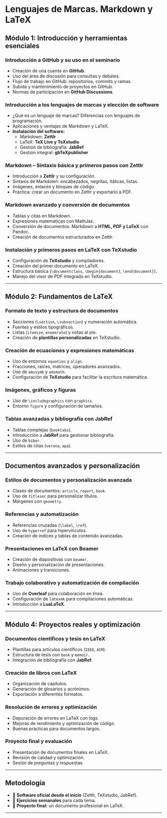 # **Lenguajes de Marcas. Markdown y LaTeX**

## **Módulo 1: Introducción y herramientas esenciales**

### **Introducción a GitHub y su uso en el seminario**
- Creación de una cuenta en **GitHub**.
- Uso del área de discusión para consultas y debates.
- Flujo de trabajo en GitHub: repositorios, commits y ramas.
- Subida y mantenimiento de proyectos en GitHub.
- Normas de participación en **GitHub Discussions**.

### **Introducción a los lenguajes de marcas y elección de software**
- ¿Qué es un lenguaje de marcas? Diferencias con lenguajes de programación.
- Aplicaciones y ventajas de Markdown y LaTeX.
- **Instalación del software:**
  - Markdown: **Zettlr**
  - LaTeX: **TeX Live y TeXstudio**
  - Gestión de bibliografía: **JabRef**
  - Gestión integral: **gbTeXpublisher**

### **Markdown – Sintaxis básica y primeros pasos con Zettlr**
- Introducción a **Zettlr** y su configuración.
- Sintaxis de Markdown: encabezados, negritas, itálicas, listas.
- Imágenes, enlaces y bloques de código.
- Práctica: crear un documento en Zettlr y exportarlo a PDF.

### **Markdown avanzado y conversión de documentos**
- Tablas y citas en Markdown.
- Expresiones matemáticas con MathJax.
- Conversión de documentos: Markdown a **HTML, PDF y LaTeX** con Pandoc.
- Creación de documentos estructurados en Zettlr.

### **Instalación y primeros pasos en LaTeX con TeXstudio**
- Configuración de **TeXstudio** y compiladores.
- Creación del primer documento en LaTeX.
- Estructura básica (`\documentclass`, `\begin{document}`, `\end{document}`).
- Manejo del visor de PDF integrado en TeXstudio.

---

## **Módulo 2: Fundamentos de LaTeX**

### **Formato de texto y estructura de documentos**
- Secciones (`\section`, `\subsection`) y numeración automática.
- Fuentes y estilos tipográficos.
- Listas (`itemize`, `enumerate`) y notas al pie.
- Creación de **plantillas personalizadas** en TeXstudio.

### **Creación de ecuaciones y expresiones matemáticas**
- Uso de entornos `equation` y `align`.
- Fracciones, raíces, matrices, operadores avanzados.
- Uso de `amssymb` y `amsmath`.
- Configuración de **TeXstudio** para facilitar la escritura matemática.

### **Imágenes, gráficos y figuras**
- Uso de `\includegraphics` con `graphicx`.
- Entorno `figure` y configuración de tamaños.

### **Tablas avanzadas y bibliografía con JabRef**
- Tablas complejas (`booktabs`).
- Introducción a **JabRef** para gestionar bibliografía.
- Uso de `biber`.
- Estilos de citas (`verona`, `apa`).

---

## **Documentos avanzados y personalización**

### **Estilos de documentos y personalización avanzada**
- Clases de documentos: `article`, `report`, `book`.
- Uso de `titlesec` para personalizar títulos.
- Márgenes con `geometry`.

### **Referencias y automatización**
- Referencias cruzadas (`\label`, `\ref`).
- Uso de `hyperref` para hipervínculos.
- Creación de índices y tablas de contenido avanzadas.

### **Presentaciones en LaTeX con Beamer**
- Creación de diapositivas con `beamer`.
- Diseño y personalización de presentaciones.
- Animaciones y transiciones.

### **Trabajo colaborativo y automatización de compilación**
- Uso de **Overleaf** para colaboración en línea.
- Configuración de `latexmk` para compilaciones automáticas.
- Introducción a **LuaLaTeX**.

---

## **Módulo 4: Proyectos reales y optimización**

### **Documentos científicos y tesis en LaTeX**
- Plantillas para artículos científicos (`IEEE`, `ACM`).
- Estructura de tesis con `book` y `memoir`.
- Integración de bibliografía con **JabRef**.

### **Creación de libros con LaTeX**
- Organización de capítulos.
- Generación de glosarios y acrónimos.
- Exportación a diferentes formatos.

### **Resolución de errores y optimización**
- Depuración de errores en LaTeX con logs.
- Mejoras de rendimiento y optimización de código.
- Buenas prácticas para documentos largos.

### **Proyecto final y evaluación**
- Presentación de documentos finales en LaTeX.
- Revisión de calidad y optimización.
- Sesión de preguntas y respuestas.

---

## **Metodología**

- 📌 **Software oficial desde el inicio** (Zettlr, TeXstudio, JabRef).
- 📌 **Ejercicios semanales** para cada tema.
- 📌 **Proyecto final:** un documento profesional en LaTeX.

---
